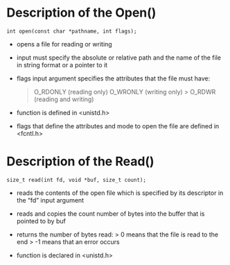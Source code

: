 # Description of the Open()

    int open(const char *pathname, int flags);

- opens a file for reading or writing
- input must specify the absolute or relative path and the name of the file
  in string format or a pointer to it
- flags input argument specifies the attributes that the file must have: 
    > O_RDONLY (reading only)
    > O_WRONLY (writing only)
		> O_RDWR (reading and writing)

- function is defined in <unistd.h>
- flags that define the attributes and mode to open the file are defined in <fcntl.h>

# Description of the Read()

    size_t read(int fd, void *buf, size_t count);

- reads the contents of the open file which is specified by its descriptor in the “fd”
  input argument
- reads and copies the count number of bytes into the buffer that is pointed to by buf
- returns the number of bytes read:
		> 0 means that the file is read to the end
		> -1 means that an error occurs
  
- function is declared in <unistd.h>
